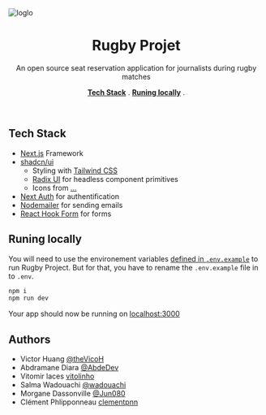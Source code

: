<img alt='loglo' align='center' src='https://resources.world.rugby/photo-resources/2021/06/02/24d18609-7981-4119-a787-d4fdbfdee195/Negative-on-a-blue-background.png?width=416&height=234'>

<h1 align='center'>Rugby Projet</h1>

<p align='center'>An open source seat reservation application for journalists during rugby matches</p>

<p align='center'>
<a href='#tech-stack'><strong>Tech Stack</strong></a> .
<a href='#runing-locally'><strong>Runing locally</strong></a> .
<a href=''><strong></strong></a>
</p>
<br/>

## Tech Stack

- [Next.js](https://nextjs.org) Framework
- [shadcn/ui](https://ui.shadcn.com)
  - Styling with [Tailwind CSS](https://tailwindcss.com)
  - [Radix UI](https://www.radix-ui.com) for headless component primitives
  - Icons from [...](...)
- [Next Auth](https://next-auth.js.org/) for authentification
- [Nodemailer](https://nodemailer.com/about) for sending emails
- [React Hook Form](https://react-hook-form.com) for forms

## Runing locally

You will need to use the environement variables [defined in `.env.example`](.env.example) to run Rugby Project. But for that, you have to rename the `.env.example` file in to `.env`.

```bash
npm i
npm run dev
```

Your app should now be running on [localhost:3000](http://localhost:3000/)

## Authors

- Victor Huang [@theVicoH](https://github.com/theVicoH)
- Abdramane Diara [@AbdeDev](https://github.com/AbdeDev)
- Vitomir laces [vitolinho](https://github.com/vitolinho)
- Salma Wadouachi [@wadouachi](https://github.com/wadouachi)
- Morgane Dassonville [@Jun080](https://github.com/Jun080)
- Clément Phlipponneau [clementpnn](https://github.com/clementpnn)